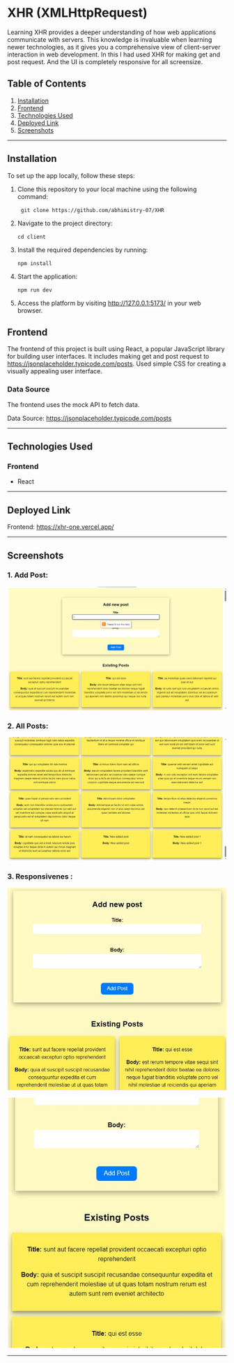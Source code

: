# XHR (XMLHttpRequest)

Learning XHR provides a deeper understanding of how web applications communicate with servers. This knowledge is invaluable when learning newer technologies, as it gives you a comprehensive view of client-server interaction in web development. In this I had used XHR for making get and post request. And the UI is completely responsive for all screensize.

## Table of Contents

1. [Installation](#installation)
2. [Frontend](#frontend)
3. [Technologies Used](#technologies-used)
4. [Deployed Link](#deployed-link)
5. [Screenshots](#screenshots)

---

## Installation

To set up the app locally, follow these steps:

1. Clone this repository to your local machine using the following command:

   ```shell
    git clone https://github.com/abhimistry-07/XHR
   ```

2. Navigate to the project directory:

   ```shell
   cd client
   ```

3. Install the required dependencies by running:

   ```shell
   npm install
   ```

4. Start the application:

   ```shell
   npm run dev
   ```

5. Access the platform by visiting http://127.0.0.1:5173/ in your web browser.

## Frontend

The frontend of this project is built using React, a popular JavaScript library for building user interfaces. It includes making get and post request to https://jsonplaceholder.typicode.com/posts. Used simple CSS for creating a visually appealing user interface.

### Data Source

The frontend uses the mock API to fetch data.

Data Source: https://jsonplaceholder.typicode.com/posts

---

## Technologies Used

### Frontend

- React

---

## Deployed Link

Frontend: https://xhr-one.vercel.app/

---

## Screenshots

### 1. Add Post:

![Add Post](https://github.com/abhimistry-07/XHR/blob/main/client/src/assets/Post%20form.jpg)

### 2. All Posts:

![All Posts](https://github.com/abhimistry-07/XHR/blob/main/client/src/assets/Posts.jpg)

### 3. Responsivenes :

![Lay Out 1](https://github.com/abhimistry-07/XHR/blob/main/client/src/assets/Small%20Screen%20Size%201.jpg)

![Lay Out 2](https://github.com/abhimistry-07/XHR/blob/main/client/src/assets/Small%20Screen%20Size%202.jpg)

---

